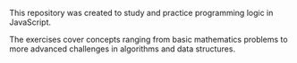 This repository was created to study and practice programming logic in JavaScript.

The exercises cover concepts ranging from basic mathematics problems to more advanced challenges in algorithms and data structures.
